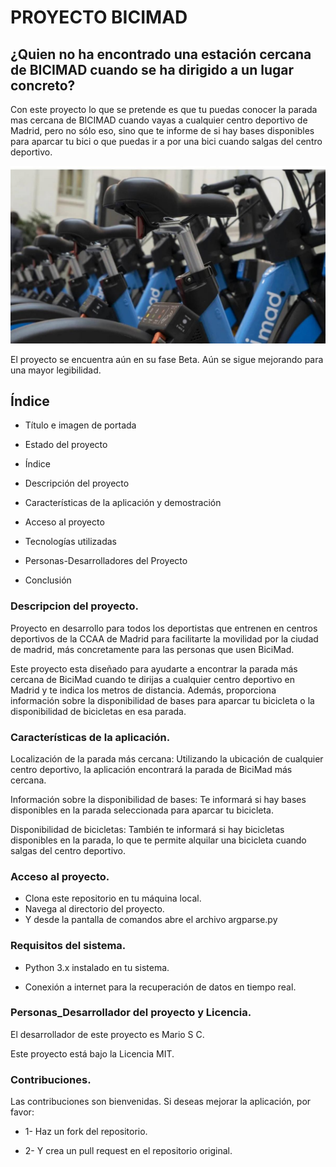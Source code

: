 # PROYECTO BICIMAD

## ¿Quien no ha encontrado una estación cercana de BICIMAD cuando se ha dirigido a un lugar concreto?

Con este proyecto lo que se pretende es que tu puedas conocer la parada mas cercana de BICIMAD cuando vayas a cualquier centro deportivo de Madrid, pero no sólo eso, sino que te informe de si hay bases disponibles para aparcar tu bici o que puedas ir a por una bici cuando salgas del centro deportivo.

![Image](images/bicimad.jpeg)

El proyecto se encuentra aún en su fase Beta. Aún se sigue mejorando para una mayor legibilidad.

## Índice

* Título e imagen de portada

* Estado del proyecto

* Índice

* Descripción del proyecto

* Características de la aplicación y demostración

* Acceso al proyecto

* Tecnologías utilizadas

* Personas-Desarrolladores del Proyecto

* Conclusión

### Descripcion del proyecto.

Proyecto en desarrollo para todos los deportistas que entrenen en centros deportivos de la CCAA de Madrid para facilitarte la movilidad por la ciudad de madrid, más concretamente para las personas que usen BiciMad. 

Este proyecto esta diseñado para ayudarte a encontrar la parada más cercana de BiciMad cuando te dirijas a cualquier centro deportivo en Madrid y te indica los metros de distancia. Además, proporciona información sobre la disponibilidad de bases para aparcar tu bicicleta o la disponibilidad de bicicletas en esa parada.

### Características de la aplicación.

Localización de la parada más cercana: Utilizando la ubicación de cualquier centro deportivo, la aplicación encontrará la parada de BiciMad más cercana.

Información sobre la disponibilidad de bases: Te informará si hay bases disponibles en la parada seleccionada para aparcar tu bicicleta.

Disponibilidad de bicicletas: También te informará si hay bicicletas disponibles en la parada, lo que te permite alquilar una bicicleta cuando salgas del centro deportivo.

### Acceso al proyecto.

* Clona este repositorio en tu máquina local.
* Navega al directorio del proyecto.
* Y desde la pantalla de comandos abre el archivo argparse.py

### Requisitos del sistema.

* Python 3.x instalado en tu sistema.

* Conexión a internet para la recuperación de datos en tiempo real.

### Personas_Desarrollador del proyecto y Licencia.

El desarrollador de este proyecto es Mario S C.

Este proyecto está bajo la Licencia MIT.

### Contribuciones.

Las contribuciones son bienvenidas. Si deseas mejorar la aplicación, por favor:

* 1- Haz un fork del repositorio.

* 2- Y crea un pull request en el repositorio original.







 


 

